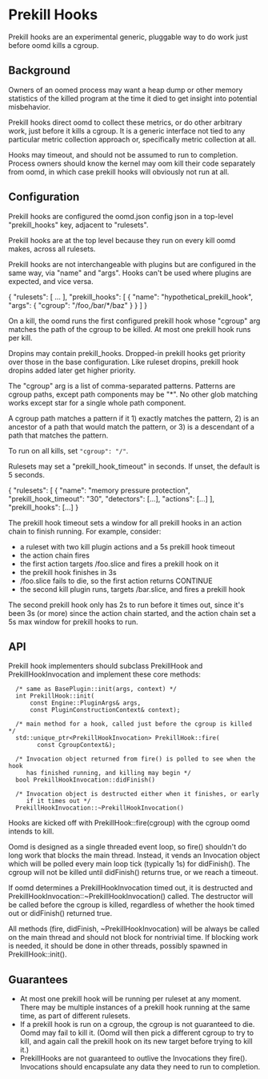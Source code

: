 # Prekill Hooks

Prekill hooks are an experimental generic, pluggable way to do work just before
oomd kills a cgroup.

## Background

Owners of an oomed process may want a heap dump or other memory
statistics of the killed program at the time it died to get insight into
potential misbehavior.

Prekill hooks direct oomd to collect these metrics, or do other arbitrary work,
just before it kills a cgroup. It is a generic interface not tied to any
particular metric collection approach or, specifically metric collection at all.

Hooks may timeout, and should not be assumed to run to completion. Process
owners should know the kernel may oom kill their code separately from oomd, in
which case prekill hooks will obviously not run at all.

## Configuration

Prekill hooks are configured the oomd.json config json in a top-level
"prekill_hooks" key, adjacent to "rulesets".

Prekill hooks are at the top level because they run on every kill oomd makes,
across all rulesets.

Prekill hooks are not interchangeable with plugins but are configured in
the same way, via "name" and "args". Hooks can't be used where plugins are
expected, and vice versa.

  {
      "rulesets": [
        ...
      ],
      "prekill_hooks": [
          {
              "name": "hypothetical_prekill_hook",
              "args": {
                "cgroup": "/foo,/bar/*/baz"
              }
          }
      ]
  }

On a kill, the oomd runs the first configured prekill hook whose "cgroup" arg
matches the path of the cgroup to be killed. At most one prekill hook runs per
kill.

Dropins may contain prekill_hooks. Dropped-in prekill hooks get priority over
those in the base configuration. Like ruleset dropins, prekill hook dropins
added later get higher priority.

The "cgroup" arg is a list of comma-separated patterns. Patterns are cgroup
paths, except path components may be "*". No other glob matching works except
star for a single whole path component.

A cgroup path matches a pattern if it 1) exactly matches the pattern, 2) is an
ancestor of a path that would match the pattern, or 3) is a descendant of a path
that matches the pattern.

To run on all kills, set `"cgroup": "/"`.

Rulesets may set a "prekill_hook_timeout" in seconds. If unset, the default is 5
seconds.

  {
      "rulesets": [
            {
                "name": "memory pressure protection",
                "prekill_hook_timeout": "30",
                "detectors": [...],
                "actions": [...]
      ],
      "prekill_hooks": [...]
  }

The prekill hook timeout sets a window for all prekill hooks in an action
chain to finish running. For example, consider:
- a ruleset with two kill plugin actions and a 5s prekill hook timeout
- the action chain fires
- the first action targets /foo.slice and fires a prekill hook on it
- the prekill hook finishes in 3s
- /foo.slice fails to die, so the first action returns CONTINUE
- the second kill plugin runs, targets /bar.slice, and fires a prekill hook

The second prekill hook only has 2s to run before it times out, since it's been
3s (or more) since the action chain started, and the action chain set a 5s
max window for prekill hooks to run.

## API

Prekill hook implementers should subclass PrekillHook and PrekillHookInvocation
and implement these core methods:

      /* same as BasePlugin::init(args, context) */
      int PrekillHook::init(
          const Engine::PluginArgs& args,
          const PluginConstructionContext& context);

      /* main method for a hook, called just before the cgroup is killed */
      std::unique_ptr<PrekillHookInvocation> PrekillHook::fire(
            const CgroupContext&);

      /* Invocation object returned from fire() is polled to see when the hook
         has finished running, and killing may begin */
      bool PrekillHookInvocation::didFinish()

      /* Invocation object is destructed either when it finishes, or early
         if it times out */
      PrekillHookInvocation::~PrekillHookInvocation()

Hooks are kicked off with PrekillHook::fire(cgroup) with the cgroup oomd intends
to kill.

Oomd is designed as a single threaded event loop, so fire() shouldn't do long
work that blocks the main thread. Instead, it vends an Invocation object which
will be polled every main loop tick (typically 1s) for didFinish(). The cgroup
will not be killed until didFinish() returns true, or we reach a timeout.

If oomd determines a PrekillHookInvocation timed out, it is destructed and
PrekillHookInvocation::~PrekillHookInvocation() called. The destructor will be
called before the cgroup is killed, regardless of whether the
hook timed out or didFinish() returned true.

All methods (fire, didFinish, ~PrekillHookInvocation) will be always be called
on the main thread and should not block for nontrivial time.  If blocking work
is needed, it should be done in other threads, possibly spawned in
PrekillHook::init().

## Guarantees

- At most one prekill hook will be running per ruleset at any moment. There may
  be multiple instances of a prekill hook running at the same time, as part of
  different rulesets.
- If a prekill hook is run on a cgroup, the cgroup is not guaranteed to die.
  Oomd may fail to kill it. (Oomd will then pick a different cgroup to try to
  kill, and again call the prekill hook on its new target before trying to kill
  it.)
- PrekillHooks are not guaranteed to outlive the Invocations they fire().
  Invocations should encapsulate any data they need to run to completion.
